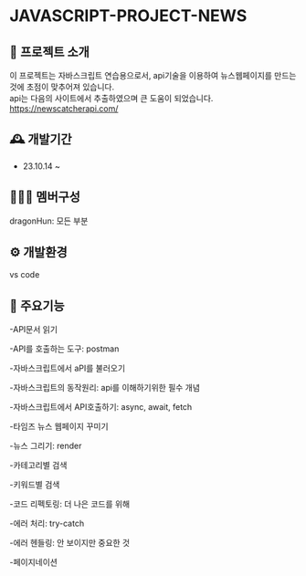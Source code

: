 # JAVASCRIPT-PROJECT-NEWS

## 📰 프로젝트 소개
이 프로젝트는 자바스크립트 연습용으로서, api기술을 이용하여 뉴스웹페이지를 만드는것에 초점이 맞추어져 있습니다.
<br>api는 다음의 사이트에서 추출하였으며 큰 도움이 되었습니다. <https://newscatcherapi.com/>

## 🕰️ 개발기간
- 23.10.14 ~

## 🧑‍🤝‍🧑 멤버구성
dragonHun: 모든 부분

## ⚙️ 개발환경
vs code

## 📌 주요기능
-API문서 읽기

-API를 호출하는 도구: postman

-자바스크립트에서 aPI를 불러오기

-자바스크립트의 동작원리: api를 이해하기위한 필수 개념

-자바스크립트에서 API호출하기: async, await, fetch

-타임즈 뉴스 웹페이지 꾸미기

-뉴스 그리기: render

-카테고리별 검색

-키워드별 검색

-코드 리펙토링: 더 나은 코드를 위해

-에러 처리: try-catch

-에러 헨들링: 안 보이지만 중요한 것

-페이지네이션
